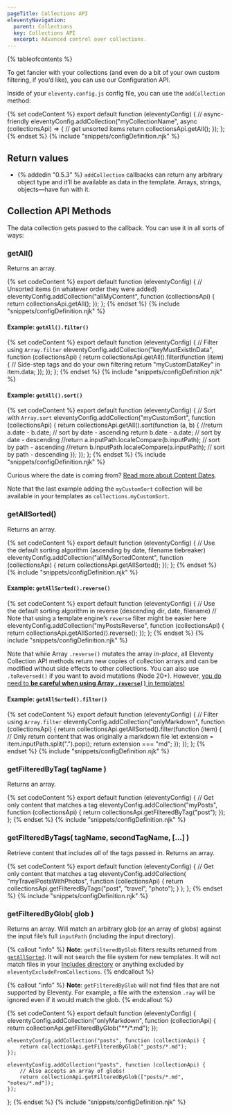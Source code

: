 ```yaml
---
pageTitle: Collections API
eleventyNavigation:
  parent: Collections
  key: Collections API
  excerpt: Advanced control over collections.
---
```

{% tableofcontents %}

To get fancier with your collections (and even do a bit of your own custom filtering, if you’d like), you can use our Configuration API.

Inside of your `eleventy.config.js` config file, you can use the `addCollection` method:

{% set codeContent %}
export default function (eleventyConfig) {
	// async-friendly
	eleventyConfig.addCollection("myCollectionName", async (collectionsApi) => {
		// get unsorted items
		return collectionsApi.getAll();
	});
};
{% endset %}
{% include "snippets/configDefinition.njk" %}

## Return values

- {% addedin "0.5.3" %} `addCollection` callbacks can return any arbitrary object type and it’ll be available as data in the template. Arrays, strings, objects—have fun with it.

## Collection API Methods

The data collection gets passed to the callback. You can use it in all sorts of ways:

### getAll()

Returns an array.

{% set codeContent %}
export default function (eleventyConfig) {
	// Unsorted items (in whatever order they were added)
	eleventyConfig.addCollection("allMyContent", function (collectionsApi) {
		return collectionsApi.getAll();
	});
};
{% endset %}
{% include "snippets/configDefinition.njk" %}

#### Example: `getAll().filter()`

{% set codeContent %}
export default function (eleventyConfig) {
	// Filter using `Array.filter`
	eleventyConfig.addCollection("keyMustExistInData", function (collectionsApi) {
		return collectionsApi.getAll().filter(function (item) {
			// Side-step tags and do your own filtering
			return "myCustomDataKey" in item.data;
		});
	});
};
{% endset %}
{% include "snippets/configDefinition.njk" %}

#### Example: `getAll().sort()`

{% set codeContent %}
export default function (eleventyConfig) {
	// Sort with `Array.sort`
	eleventyConfig.addCollection("myCustomSort", function (collectionsApi) {
		return collectionsApi.getAll().sort(function (a, b) {
			//return a.date - b.date; // sort by date - ascending
			return b.date - a.date; // sort by date - descending
			//return a.inputPath.localeCompare(b.inputPath); // sort by path - ascending
			//return b.inputPath.localeCompare(a.inputPath); // sort by path - descending
		});
	});
};
{% endset %}
{% include "snippets/configDefinition.njk" %}

Curious where the date is coming from? [Read more about Content Dates](/docs/dates/).

Note that the last example adding the `myCustomSort` collection will be available in your templates as `collections.myCustomSort`.

### getAllSorted()

Returns an array.

{% set codeContent %}
export default function (eleventyConfig) {
	// Use the default sorting algorithm (ascending by date, filename tiebreaker)
	eleventyConfig.addCollection("allMySortedContent", function (collectionsApi) {
		return collectionsApi.getAllSorted();
	});
};
{% endset %}
{% include "snippets/configDefinition.njk" %}

#### Example: `getAllSorted().reverse()`

{% set codeContent %}
export default function (eleventyConfig) {
	// Use the default sorting algorithm in reverse (descending dir, date, filename)
	// Note that using a template engine’s `reverse` filter might be easier here
	eleventyConfig.addCollection("myPostsReverse", function (collectionsApi) {
		return collectionsApi.getAllSorted().reverse();
	});
};
{% endset %}
{% include "snippets/configDefinition.njk" %}

Note that while Array `.reverse()` mutates the array _in-place_, all Eleventy Collection API methods return new copies of collection arrays and can be modified without side effects to other collections. You can also use `.toReversed()` if you want to avoid mutations (Node 20+). However, <a href="/docs/collections.md#do-not-use-array-reverse()">you do need to <strong>be careful when using Array `.reverse()`</strong> in templates!</a>

#### Example: `getAllSorted().filter()`

{% set codeContent %}
export default function (eleventyConfig) {
	// Filter using `Array.filter`
	eleventyConfig.addCollection("onlyMarkdown", function (collectionsApi) {
		return collectionsApi.getAllSorted().filter(function (item) {
			// Only return content that was originally a markdown file
			let extension = item.inputPath.split(".").pop();
			return extension === "md";
		});
	});
};
{% endset %}
{% include "snippets/configDefinition.njk" %}

### getFilteredByTag( tagName )

Returns an array.

{% set codeContent %}
export default function (eleventyConfig) {
	// Get only content that matches a tag
	eleventyConfig.addCollection("myPosts", function (collectionsApi) {
		return collectionsApi.getFilteredByTag("post");
	});
};
{% endset %}
{% include "snippets/configDefinition.njk" %}

### getFilteredByTags( tagName, secondTagName, […] )

Retrieve content that includes _all_ of the tags passed in. Returns an array.

{% set codeContent %}
export default function (eleventyConfig) {
	// Get only content that matches a tag
	eleventyConfig.addCollection(
		"myTravelPostsWithPhotos",
		function (collectionsApi) {
			return collectionsApi.getFilteredByTags("post", "travel", "photo");
		}
	);
};
{% endset %}
{% include "snippets/configDefinition.njk" %}

### getFilteredByGlob( glob )

Returns an array. Will match an arbitrary glob (or an array of globs) against the input file’s full `inputPath` (including the input directory).

{% callout "info" %}
<strong>Note</strong>: <code>getFilteredByGlob</code> filters results returned from <a href="#getallsorted()"><code>getAllSorted</code></a>. It will not search the file system for new templates. It will not match files in your <a href="/docs/config.md#directory-for-includes">Includes directory</a> or anything excluded by <code>eleventyExcludeFromCollections</code>.
{% endcallout %}

{% callout "info" %}
<strong>Note</strong>: <code>getFilteredByGlob</code> will not find files that are not supported by Eleventy. For example, a file with the extension <code>.ray</code> will be ignored even if it would match the glob.
{% endcallout %}

{% set codeContent %}
export default function (eleventyConfig) {
	eleventyConfig.addCollection("onlyMarkdown", function (collectionApi) {
		return collectionApi.getFilteredByGlob("**/*.md");
	});

	eleventyConfig.addCollection("posts", function (collectionApi) {
		return collectionApi.getFilteredByGlob("_posts/*.md");
	});

	eleventyConfig.addCollection("posts", function (collectionApi) {
		// Also accepts an array of globs!
		return collectionApi.getFilteredByGlob(["posts/*.md", "notes/*.md"]);
	});
};
{% endset %}
{% include "snippets/configDefinition.njk" %}